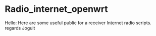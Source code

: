 # Radio_internet_openwrt
Hello: Here are some useful public for a receiver Internet radio scripts. regards Joguit
